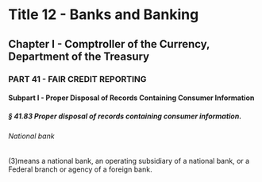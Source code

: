 
# Title 12 - Banks and Banking
## Chapter I - Comptroller of the Currency, Department of the Treasury
### PART 41 - FAIR CREDIT REPORTING
#### Subpart I - Proper Disposal of Records Containing Consumer Information
##### § 41.83 Proper disposal of records containing consumer information.
###### National bank

(3)means a national bank, an operating subsidiary of a national bank, or a Federal branch or agency of a foreign bank.
